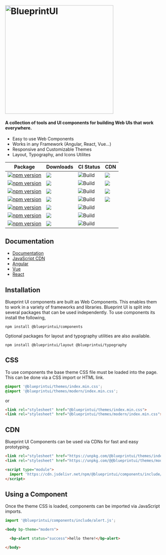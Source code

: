 <h1><img src="https://blueprintui.dev/assets/images/logo-neutral.svg" style="width: 350px" alt="BlueprintUI" /></h1>

#### A collection of tools and UI components for building Web UIs that work everywhere.

- Easy to use Web Components
- Works in any Framework (Angular, React, Vue...)
- Responsive and Customizable Themes
- Layout, Typography, and Icons Utilites


| Package       | Downloads     | CI Status     | CDN            |
| ------------- | ------------- | --------------| -------------- |
| [![npm version](https://img.shields.io/npm/v/@blueprintui/components?color=%2334D058&label=%40blueprintui%2Fcomponents)](https://www.npmjs.com/package/@blueprintui/components) | [![](https://img.shields.io/npm/dm/@blueprintui/components?color=%2334D058)](https://www.jsdelivr.com/package/npm/@blueprintui/components) | ![Build](https://github.com/blueprintui/blueprintui/actions/workflows/release.yml/badge.svg) | [![](https://img.shields.io/jsdelivr/npm/hm/@blueprintui/components?color=%2334D058)](https://www.jsdelivr.com/package/npm/@blueprintui/components) |
| [![npm version](https://img.shields.io/npm/v/@blueprintui/icons?color=%2334D058&label=%40blueprintui%2Ficons)](https://www.npmjs.com/package/@blueprintui/icons) | [![](https://img.shields.io/npm/dm/@blueprintui/icons?color=%2334D058)](https://www.jsdelivr.com/package/npm/@blueprintui/icons) | ![Build](https://github.com/blueprintui/blueprintui/actions/workflows/release.yml/badge.svg) | [![](https://img.shields.io/jsdelivr/npm/hm/@blueprintui/icons?color=%2334D058)](https://www.jsdelivr.com/package/npm/@blueprintui/icons) |
| [![npm version](https://img.shields.io/npm/v/@blueprintui/crane?color=%2334D058&label=%40blueprintui%2Fcrane)](https://www.npmjs.com/package/@blueprintui/crane) | [![](https://img.shields.io/npm/dm/@blueprintui/crane?color=%2334D058)](https://www.jsdelivr.com/package/npm/@blueprintui/crane) | ![Build](https://github.com/blueprintui/blueprintui/actions/workflows/release.yml/badge.svg) | [![](https://img.shields.io/jsdelivr/npm/hm/@blueprintui/crane?color=%2334D058)](https://www.jsdelivr.com/package/npm/@blueprintui/crane) |
| [![npm version](https://img.shields.io/npm/v/@blueprintui/typewriter?color=%2334D058&label=%40blueprintui%2Ftypewriter)](https://www.npmjs.com/package/@blueprintui/typewriter) | [![](https://img.shields.io/npm/dm/@blueprintui/typewriter?color=%2334D058)](https://www.jsdelivr.com/package/npm/@blueprintui/typewriter) | ![Build](https://github.com/blueprintui/blueprintui/actions/workflows/release.yml/badge.svg) | [![](https://img.shields.io/jsdelivr/npm/hm/@blueprintui/typewriter?color=%2334D058)](https://www.jsdelivr.com/package/npm/@blueprintui/typewriter) |
| [![npm version](https://img.shields.io/npm/v/@blueprintui/layout?color=%2334D058&label=%40blueprintui%2Flayout)](https://www.npmjs.com/package/@blueprintui/layout) | [![](https://img.shields.io/npm/dm/@blueprintui/layout?color=%2334D058)](https://www.jsdelivr.com/package/npm/@blueprintui/layout) | ![Build](https://github.com/blueprintui/blueprintui/actions/workflows/release.yml/badge.svg) |  |
| [![npm version](https://img.shields.io/npm/v/@blueprintui/themes?color=%2334D058&label=%40blueprintui%2Fthemes)](https://www.npmjs.com/package/@blueprintui/themes) | [![](https://img.shields.io/npm/dm/@blueprintui/themes?color=%2334D058)](https://www.jsdelivr.com/package/npm/@blueprintui/themes) | ![Build](https://github.com/blueprintui/blueprintui/actions/workflows/release.yml/badge.svg) |  |
| [![npm version](https://img.shields.io/npm/v/@blueprintui/typography?color=%2334D058&label=%40blueprintui%2Ftypography)](https://www.npmjs.com/package/@blueprintui/typography) | [![](https://img.shields.io/npm/dm/@blueprintui/typography?color=%2334D058)](https://www.jsdelivr.com/package/npm/@blueprintui/typography) | ![Build](https://github.com/blueprintui/blueprintui/actions/workflows/release.yml/badge.svg) |  |

## Documentation

- [Documentation](https://blueprintui.dev)
- [JavaScript CDN](https://stackblitz.com/edit/blueprintui-cdn)
- [Angular](https://stackblitz.com/edit/blueprintui-angular)
- [Vue](https://stackblitz.com/edit/blueprintui-vue)
- [React](https://stackblitz.com/edit/blueprintui-react)


## Installation

Blueprint UI components are built as Web Components. This enables them to work in a variety of frameworks and libraries. Blueprint UI is split into several packages that can be used independently. To use components its install the following,

```shell
npm install @blueprintui/components
```

Optional packages for layout and typography utilities are also available.

```shell
npm install @blueprintui/layout @blueprintui/typography
```

## CSS

To use components the base theme CSS file must be loaded into the page. This can be done via a CSS import or HTML link.

```css
@import '@blueprintui/themes/index.min.css';
@import '@blueprintui/themes/modern/index.min.css';
```

or

```html
<link rel="stylesheet" href="@blueprintui/themes/index.min.css"> 
<link rel="stylesheet" href="@blueprintui/themes/modern/index.min.css"> 
```

## CDN

Blueprint UI Components can be used via CDNs for fast and easy prototyping.

```html
<link rel="stylesheet" href="https://unpkg.com/@blueprintui/themes/index.min.css">
<link rel="stylesheet" href="https://unpkg.com/@@blueprintui/themes/modern/index.min.css">

<script type="module">
  import 'https://cdn.jsdelivr.net/npm/@blueprintui/components/include/alert.js/+esm';
</script>
```

## Using a Component

Once the theme CSS is loaded, components can be imported via JavaScript imports.

```javascript
import '@blueprintui/components/include/alert.js';
```

```html
<body bp-theme="modern">

  <bp-alert status="success">hello there!</bp-alert>

</body>
```
